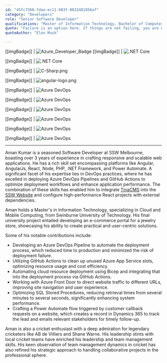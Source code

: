 ```yaml
---
id: "45fc7360-fdae-ec11-983f-0022481856af"
category: "Developers"
role: "Senior Software Developer"
qualifications: "Master of Information Technology, Bachelor of Computer Science"
quote: "Failure is an option here. If things are not failing, you are not innovating enough."
quoteAuthor: "Elon Musk"

---
```


[[imgBadge]]
| ![Azure_Developer_Badge](../badges/Certification-microsoft-azure-developer-associate.png)
[[imgBadge]]
| ![.NET Core](../badges/Business-microsoft-azure.png)

[[imgBadge]]
| ![.NET Core](../badges/Developer-dotnet-core.png)

[[imgBadge]]
| ![C-Sharp.png](../badges/Developer-c-sharp.png)

[[imgBadge]]
| ![angular-logo.png](../badges/Developer-angular.png)

[[imgBadge]]
| ![Azure DevOps](../badges/Developer-node-js.png)

[[imgBadge]]
| ![Azure DevOps](../badges/Developer-github.png)

[[imgBadge]]
| ![Azure DevOps](../badges/Developer-react.png)

[[imgBadge]]
| ![Azure DevOps](../badges/Developer-sql-server.png)

[[imgBadge]]
| ![Azure DevOps](../badges/Designer-web-html5.png)

[[imgBadge]]
| ![Azure DevOps](../badges/Designer-web-css3.png)

---

Aman Kumar is a seasoned Software Developer at SSW Melbourne, boasting over 3 years of experience in crafting responsive and scalable web applications. He has a rich skill set encompassing platforms like Angular, AngularJs, React, Node, PHP, .NET Framework, and Power Automate. A significant facet of his expertise lies in DevOps practices, where he has excelled in deploying Azure DevOps Pipelines and GitHub Actions to optimize deployment workflows and enhance application performance.  The combination of these skills has enabled him to integrate [TinaCMS](https://tina.io/) into the [SSW Website](https://www.ssw.com.au/) and configure high-performance React projects with external dependencies.

Aman holds a Master's in Information Technology, specializing in Cloud and Mobile Computing, from Swinburne University of Technology. His final university project entailed developing an e-commerce portal for a jewelry store, showcasing his ability to create practical and user-centric solutions.

Some of his notable contributions include:

- Developing an Azure DevOps Pipeline to automate the deployment process, which reduced time to production and minimized the risk of deployment failure.
- Utilizing GitHub Actions to clean up unused Azure App Service slots, optimizing resource usage and cost efficiency.
- Automating cloud resource deployment using Bicep and integrating that into the deployment process via GitHub Actions.
- Working with Azure Front Door to direct website traffic to different URLs, improving site navigation and user experience.
- Optimizing SQL Stored Procedures, reducing retrieval times from several minutes to several seconds, significantly enhancing system performance.
- Crafting a Power Automate flow triggered by customer callback requests on a website, which creates a record in Dynamics 365 to track the lead and emails relevant stakeholders for timely follow-up.

Aman is also a cricket enthusiast with a deep admiration for legendary cricketers like AB de Villiers and Shane Warne. His leadership stints with local cricket teams have enriched his leadership and team management skills. His keen observation of team management dynamics in cricket has also refined his strategic approach to handling collaborative projects in the professional sphere.
